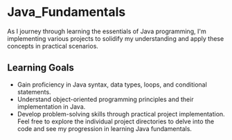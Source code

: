 # Java_Fundamentals
As I journey through learning the essentials of Java programming, I'm implementing various projects to solidify my understanding and apply these concepts in practical scenarios.


## Learning Goals
* Gain proficiency in Java syntax, data types, loops, and conditional statements.
* Understand object-oriented programming principles and their implementation in Java.
* Develop problem-solving skills through practical project implementation.
Feel free to explore the individual project directories to delve into the code and see my progression in learning Java fundamentals.
